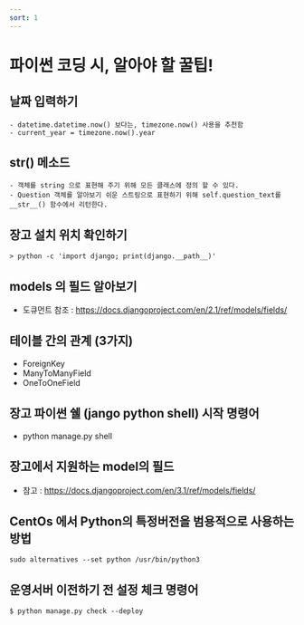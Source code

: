 ```yaml
---
sort: 1
---
```


# 파이썬 코딩 시, 알아야 할 꿀팁!

## 날짜 입력하기

    - datetime.datetime.now() 보다는, timezone.now() 사용을 추천함
    - current_year = timezone.now().year

## __str__() 메소드

    - 객체를 string 으로 표현해 주기 위해 모든 클래스에 정의 할 수 있다.
    - Question 객체를 알아보기 쉬운 스트링으로 표현하기 위해 self.question_text를 __str__() 함수에서 리턴한다.

## 장고 설치 위치 확인하기

```console
> python -c 'import django; print(django.__path__)'
```

## models 의 필드 알아보기
- 도큐먼트 참조 : <https://docs.djangoproject.com/en/2.1/ref/models/fields/>

## 테이블 간의 관계 (3가지)
- ForeignKey
- ManyToManyField
- OneToOneField

## 장고 파이썬 쉘 (jango python shell) 시작 명령어
- python manage.py shell

## 장고에서 지원하는 model의 필드
- 참고 : <https://docs.djangoproject.com/en/3.1/ref/models/fields/>

## CentOs 에서 Python의 특정버전을 범용적으로 사용하는 방법
`sudo alternatives --set python /usr/bin/python3` 

## 운영서버 이전하기 전 설정 체크 명령어
`$ python manage.py check --deploy`